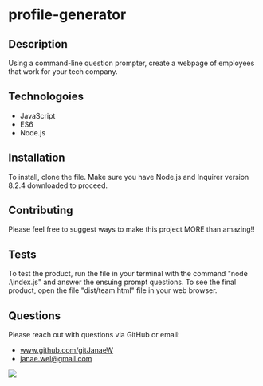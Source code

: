 # profile-generator
  
## Description

Using a command-line question prompter, create a webpage of employees that work for your tech company.

## Technologoies
- JavaScript
 - ES6
 - Node.js

## Installation

To install, clone the file. Make sure you have Node.js and Inquirer version 8.2.4 downloaded to proceed.

## Contributing

Please feel free to suggest ways to make this project MORE than amazing!!

## Tests

To test the product, run the file in your terminal with the command "node .\index.js" and answer the ensuing prompt questions. To see the final product, open the file "dist/team.html" file in your web browser.

## Questions

Please reach out with questions via GitHub or email:
- www.github.com/gitJanaeW
- janae.wel@gmail.com

![](./images/READMEdemo.gif)